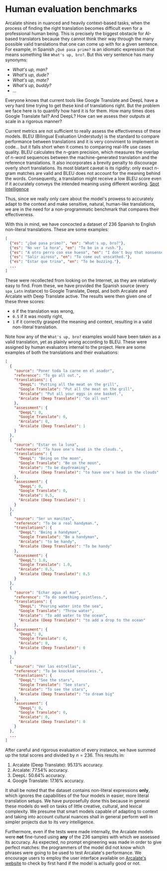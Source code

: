 # Human evaluation benchmarks

Arcalate shines in nuanced and heavily context-based tasks, when the process of finding the right translation becomes difficult even for a professional human being. 
This is precisely the biggest obstacle for AI-based translators because they cannot think their way through the many possible valid translations that one can come up with for a given sentence.
For example, in Spanish `¿Qué pasa primo?` is an idiomatic expression that means something like `What's up, bro?`. But this very sentence has many synonyms:

- *What's up, man?*
- *What's up, dude?*
- *What's up, mate?*
- *What's up, buddy?*
- ...

Everyone knows that current tools like Google Translate and DeepL have a very hard time trying to get these kind of translations right. But the problem we face here is to quantify how hard it is for them.
How many times does Google Translate fail? And DeepL? How can we assess their outputs at scale in a rigorous manner?

Current metrics are not sufficient to really assess the effectiveness of these models. BLEU (Bilingual Evaluation Understudy) is the standard to compare performance between translations and it is very convinient to implement in code... but it falls short when it comes to comparing real-life use cases quality.
BLEU calculates the n-gram precision, which measures the overlap of n-word sequences between the machine-generated translation and the reference translations. It also incorporates a brevity penalty to discourage overly short translations.
Its most blatant caveat is its rigidity: only exact n-gram matches are valid and BLEU does not account for the meaning behind the words. Consequently, a translation might receive a low BLEU score even if it accurately conveys the intended meaning using different wording. [Spot Intelligence](https://spotintelligence.com/2024/08/13/bleu-score-in-nlp/)

Thus, since we really only care about the model's prowess to accurately adapt to the context and make sensitive, natural, human-like translations, we are in the need for a non-programmatic benchmark that compares their effectiveness.

With this in mind, we have concocted a dataset of 236 Spanish to English non-literal translations. These are some examples:

```json
[
  {"es": "¿Qué pasa primo?", "en": "What's up, bro?"},
  {"es": "No ver la hora", "en": "To be in a rush."},
  {"es": "A otro perro con ese hueso", "en": "I don't buy that nonsense."},
  {"es": "Salir airoso", "en": "To come out unscathed."},
  {"es": "Estar que trina", "en": "To be buzzing."},
  ...
]
```

These were recollected from looking on the Internet, as they are relatively easy to find. From these, we have provided the Spanish source (every `spa_Latn` instance) to Google Translate, DeepL and both Arcalate and Arcalate with Deep Translate active.
The results were then given one of these three scores:

- `0` if the translation was wrong,
- `0.5` if it was mostly right,
- `1` if it correctly grasped the meaning and context, resulting in a valid non-literal translation.

Note how any of the `What's up, bro?` examples would have been taken as a valid translation, yet as plainly wrong according to BLEU. These were assigned by human evaluators internal to the project. Here are some examples of both the translations and their evaluations:

```json
[
  {
    "source": "Poner toda la carne en el asador",
    "reference": "To go all out.",
    "translations": {
      "DeepL": "Putting all the meat on the grill",
      "Google Translate": "Put all the meat on the grill",
      "Arcalate": "Put all your eggs in one basket.",
      "Arcalate (Deep Translate)": "Go all out"
    },
    "assessment": {
      "DeepL": 0,
      "Google Translate": 0,
      "Arcalate": 0,
      "Arcalate (Deep Translate)": 1
    }
  },
  {
    "source": "Estar en la luna",
    "reference": "To have one's head in the clouds.",
    "translations": {
      "DeepL": "Being on the moon",
      "Google Translate": "Be on the moon",
      "Arcalate": "To be daydreaming",
      "Arcalate (Deep Translate)": "to have one's head in the clouds"
    },
    "assessment": {
      "DeepL": 0,
      "Google Translate": 0,
      "Arcalate": 0.5,
      "Arcalate (Deep Translate)": 1
    }
  },
  {
    "source": "Ser un manitas",
    "reference": "To be a real handyman.",
    "translations": {
      "DeepL": "Being a handyman",
      "Google Translate": "Be a handyman",
      "Arcalate": "to be handy",
      "Arcalate (Deep Translate)": "To be handy"
    },
    "assessment": {
      "DeepL": 1.0,
      "Google Translate": 1.0,
      "Arcalate": 0.5,
      "Arcalate (Deep Translate)": 0.5
    }
  },
  {
    "source": "Echar agua al mar",
    "reference": "To do something pointless.",
    "translations": {
      "DeepL": "Pouring water into the sea",
      "Google Translate": "Throw water",
      "Arcalate": "To add water to the ocean",
      "Arcalate (Deep Translate)": "to add a drop to the ocean"
    },
    "assessment": {
      "DeepL": 0,
      "Google Translate": 0,
      "Arcalate": 0,
      "Arcalate (Deep Translate)": 0
    }
  },
  {
    "source": "Ver las estrellas",
    "reference": "To be knocked senseless.",
    "translations": {
      "DeepL": "See the stars",
      "Google Translate": "See stars",
      "Arcalate": "To see the stars",
      "Arcalate (Deep Translate)": "to dream big"
    },
    "assessment": {
      "DeepL": 0,
      "Google Translate": 0,
      "Arcalate": 0,
      "Arcalate (Deep Translate)": 0
    }
  },
  ...
]
```

After careful and rigorous evaluation of every instance, we have summed up the total scores and divided by $n = 236$. This results in:

1. Arcalate (Deep Translate): $95.13$% accuracy.
2. Arcalate: $77.54$% accuracy.
3. DeepL: $50.64$% accuracy.
4. Google Translate: $17.16$% accuracy.

It shall be noted that the dataset contains non-literal expressions **only**, which ignores the capabilities of the four models in easier, more literal translation setups. We have purposefully done this because in general these models do well on tasks of little creative, cultural, and lexical complexity. We presume that smart models capable of adapting to context and taking into account cultural nuances shall in general perform well in simpler projects due to its very intelligence.

Furthermore, even if the tests were made internally, the Arcalate models were **not** fine-tuned using **any** of the 236 samples with which we assessed its accuracy. As expected, no prompt engineering was made in order to give perfect matches: the programmers of the model did not know which phrases were going to be used to test Arcalate's performance. We encourage users to employ the user interface available on [Arcalate's website](https://www.arcalate.com/) to check by first hand if the model is actually good or not.
